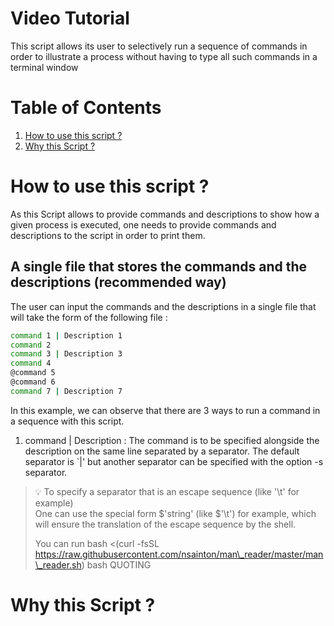 # Video Tutorial

This script allows its user to selectively run a sequence of commands
in order to illustrate a process without having to type all such commands
in a terminal window

# Table of Contents

1.	[How to use this script ?](#How-to-use-this-script-?)
2.	[Why this Script ?](#Why-this-Script-?)

# How to use this script ?

As this Script allows to provide commands and descriptions to show how a given 
process is executed, one needs to provide commands and descriptions to the script
in order to print them.

## A single file that stores the commands and the descriptions (recommended way)

The user can input the commands and the descriptions in a single file that will 
take the form of the following file :
```bash
command 1 | Description 1
command 2
command 3 | Description 3
command 4
@command 5
@command 6
command 7 | Description 7
```

In this example, we can observe that there are 3 ways to run a command in a sequence with 
this script.
1.	command | Description : The command is to be specified alongside the description on the 
same line separated by a separator. The default separator is \`|' but another separator can 
be specified with the option -s separator.

<blockquote>

:bulb: To specify a separator that is an escape sequence (like '\t' for example)<br/>
One can use the special form $'string' (like $'\t') for example, which will ensure the 
translation of the escape sequence by the shell.

You can run bash <(curl -fsSL https://raw.githubusercontent.com/nsainton/man\_reader/master/man\_reader.sh) bash QUOTING

</blockquote>

# Why this Script ?

